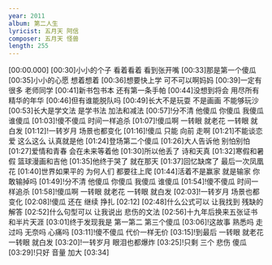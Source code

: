 ```yaml
---
year: 2011
album: 第二人生
lyricist: 五月天 阿信
composer: 五月天 怪兽
length: 255
---
```

[00:00.000]
[00:30]小小的个子 看着看着 看到张开嘴
[00:33]那是第一个傻瓜
[00:35]小小的心愿 想着想着
[00:36]想要快上学 可不可以啊妈妈
[00:39]一定有很多 老师同学
[00:41]新书包书本 还有第一条手帕
[00:44]没想到将会 用尽所有 精华的年华
[00:46]但有谁能脱队吗
[00:49]长大不是玩耍 不是画画 不能够玩沙
[00:53]长大是学文法 是学书法 加法和减法
[00:57]!分不清 他傻瓜 你傻瓜 我傻瓜 谁傻瓜
[01:03]!傻不傻瓜 时间一样追杀
[01:07]!傻瓜啊 一转眼 就老花 一转眼 就白发
[01:12]!一转岁月 场景也都变化
[01:16]!傻瓜 只能 向前 走啊
[01:21]不能谈恋爱 这么这么 认真就是他
[01:24]登场第二个傻瓜
[01:26]大人告诉他 别怕别怕
[01:27]爱情和青春 会在未来等着他
[01:30]所以他丢了 诗和天真
[01:32]寒假和暑假 篮球漫画和吉他
[01:35]他终于哭了 就在那天
[01:37]回忆缺席了 最后一次凤凰花
[01:40]世界如果平的 为何人们 都要往上爬
[01:44]活着不是赢家 就是输家 你敢输掉吗
[01:49]!分不清 他傻瓜 你傻瓜 我傻瓜 谁傻瓜
[01:54]!傻不傻瓜 时间一样追杀
[01:58]!傻瓜啊 一转眼 就老花 一转眼 就白发
[02:03]!一转岁月 场景也都变化
[02:08]!傻瓜 还在 继续 挣扎
[02:12]
[02:48]什么公式可以 让我找到 残缺的解答
[02:52]什么句型可以 让我说出 悲伤的文法
[02:56]十九年后换来五张证书和半片天涯
[03:01]终于发现我是 第一第二 第三个傻瓜
[03:06]!这故事 熟悉吗 走过吗 无奈吗 心痛吗
[03:11]!傻不傻瓜 代价一样无价
[03:15]!到最后 一转眼 就老花 一转眼 就白发
[03:20]!一转岁月 眼泪也都爆炸
[03:25]!只剩 三个 悲伤 傻瓜
[03:29]!只好 音量 加大
[03:34]